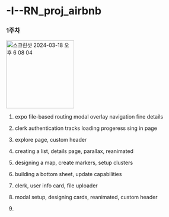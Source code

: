 # -I--RN_proj_airbnb


### 1주차
<img width="183" alt="스크린샷 2024-03-18 오후 6 08 04" src="https://github.com/mimgggg4444/-I--RN_proj_airbnb/assets/66135779/c3b21066-59b3-498b-b946-4a47c29caa40">


1. expo file-based routing
  modal overlay
  navigation
  fine details

2. clerk authentication
   tracks loading progeress
   sing in page

3. explore page, custom header

4. creating a list, details page, parallax, reanimated

5. designing a map, create markers, setup clusters

6. building a bottom sheet, update capabilities

7. clerk, user info card, file uploader

8. modal setup, designing cards, reanimated, custom header

9. 
